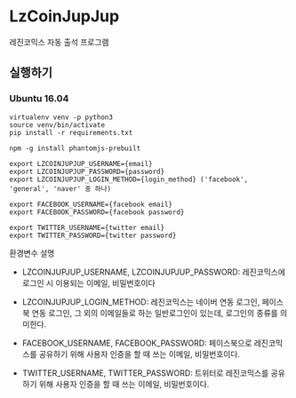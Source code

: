 # LzCoinJupJup
레진코믹스 자동 출석 프로그램

## 실행하기

### Ubuntu 16.04

```
virtualenv venv -p python3
source venv/bin/activate
pip install -r requirements.txt

npm -g install phantomjs-prebuilt

export LZCOINJUPJUP_USERNAME={email}
export LZCOINJUPJUP_PASSWORD={password}
export LZCOINJUPJUP_LOGIN_METHOD={login_method} ('facebook', 'general', 'naver' 중 하나)

export FACEBOOK_USERNAME={facebook email}
export FACEBOOK_PASSWORD={facebook password}

export TWITTER_USERNAME={twitter email}
export TWITTER_PASSWORD={twitter password}
```
환경변수 설명

* LZCOINJUPJUP_USERNAME, LZCOINJUPJUP_PASSWORD: 레진코믹스에 로그인 시 이용되는 이메일, 비밀번호이다

* LZCOINJUPJUP_LOGIN_METHOD: 레진코믹스는 네이버 연동 로그인, 페이스북 연동 로그인, 그 외의 이메일들로 하는 일반로그인이 있는데, 로그인의 종류를 의미한다.

* FACEBOOK_USERNAME, FACEBOOK_PASSWORD: 페이스북으로 레진코믹스를 공유하기 위해 사용자 인증을 할 때 쓰는 이메일, 비밀번호이다.

* TWITTER_USERNAME, TWITTER_PASSWORD: 트위터로 레진코믹스를 공유하기 위해 사용자 인증을 할 때 쓰는 이메일, 비밀번호이다.
